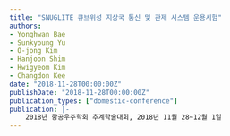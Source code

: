 ```yaml
---
title: "SNUGLITE 큐브위성 지상국 통신 및 관제 시스템 운용시험"
authors:
- Yonghwan Bae
- Sunkyoung Yu
- O-jong Kim
- Hanjoon Shim
- Hwigyeom Kim
- Changdon Kee
date: "2018-11-28T00:00:00Z"
publishDate: "2018-11-28T00:00:00Z"
publication_types: ["domestic-conference"]
publication: |-
    2018년 항공우주학회 추계학술대회, 2018년 11월 28~12월 1일
---
```

